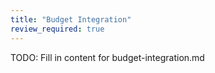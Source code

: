 ```yaml
---
title: "Budget Integration"
review_required: true
---
```


TODO: Fill in content for budget-integration.md
